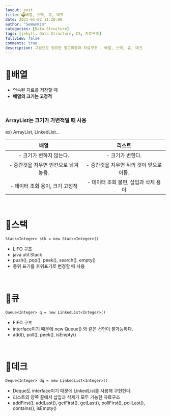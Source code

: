 ```yaml
---
layout: post
title: 🗳️배열, 스택, 큐, 데크
date: 2021-01-02 11:20:00
author: "SeWonKim"
categories: [Data Structure]
tags: [jekyll, Data Structure, CS, 자료구조]
fullview: false
comments: true
description: 그림으로 정리한 알고리즘과 자료구조 - 배열, 스택, 큐, 데크
---
```


# 🍎배열

- 연속된 자료를 저장할 때
- **배열의 크기는 고정적**
  
&nbsp;   

### ArrayList는 크기가 가변적일 때 사용

ex) ArrayList, LinkedList... 


|                 배열                 |                  리스트                  |
| :----------------------------------: | :--------------------------------------: |
|       - 크기가 변하지 않는다.        |             - 크기가 변한다.             |
| - 중간것을 지우면 빈칸으로 남겨놓음. | - 중간것을 지우면 뒤의 것이 앞으로 이동. |
|   - 데이터 조회 용이, 크기 고정적    |   - 데이터 조회 불편, 삽입과 삭제 용이   |

&nbsp;

# 🍍스택

`Stack<Integer> stk = new Stack<Integer>()` 

- LIFO 구조
- java.util.Stack
- push(), pop(), peek(), search(), empty()
- 중위 표기를 후위표기로 변경할 때 사용

&nbsp;  

# 🍑큐

`Queue<Integer> q = new LinkedList<Integer>()` 

- FIFO 구조
- interface이기 때문에 new Queue<Integer>() 와 같은 선언이 불가능하다.
- add(), poll(), peek(), isEmpty() 

&nbsp;  

# 🍐데크

`Deque<Integer> dq = new LinkedList<Integer>()`

- Deque도 interface이기 때문에 LinkedList를 사용해 구현한다.
- 리스트의 양쪽 끝에서 삽압과 삭제가 모두 가능한 자료구조
- addFirst(), addLast(), getFirst(), getLast(), pollFirst(), pollLast(), contains(), isEmpty()

&nbsp;
